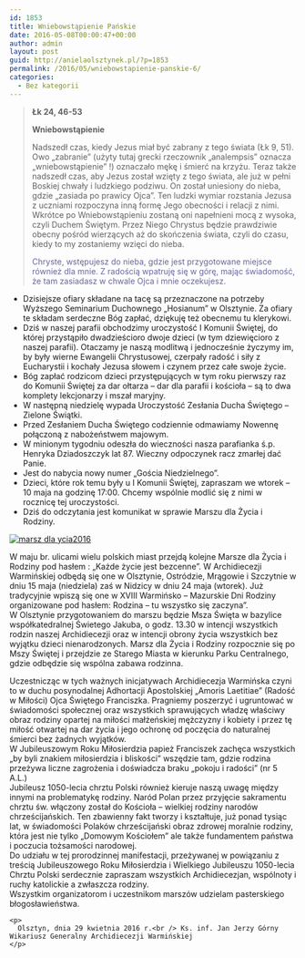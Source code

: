 ```yaml
---
id: 1853
title: Wniebowstąpienie Pańskie
date: 2016-05-08T00:00:47+00:00
author: admin
layout: post
guid: http://anielaolsztynek.pl/?p=1853
permalink: /2016/05/wniebowstapienie-panskie-6/
categories:
  - Bez kategorii
---
```

> <p style="text-align: left;">
>   <strong>Łk 24, 46-53</strong>
> </p>
> 
> <p style="text-align: left;">
>   <strong>Wniebowstąpienie</strong>
> </p>
> 
> <p style="text-align: left;">
>   Nadszedł czas, kiedy Jezus miał być zabrany z tego świata (Łk 9, 51). Owo &#8222;zabranie&#8221; (użyty tutaj grecki rzeczownik &#8222;analempsis&#8221; oznacza &#8222;wniebowstąpienie&#8221; !) oznaczało mękę i śmierć na krzyżu. Teraz także nadszedł czas, aby Jezus został wzięty z tego świata, ale już w pełni Boskiej chwały i ludzkiego podziwu. On został uniesiony do nieba, gdzie &#8222;zasiada po prawicy Ojca&#8221;. Ten ludzki wymiar rozstania Jezusa z uczniami rozpoczyna inną formę Jego obecności i relacji z nimi. Wkrótce po Wniebowstąpieniu zostaną oni napełnieni mocą z wysoka, czyli Duchem Świętym. Przez Niego Chrystus będzie prawdziwie obecny pośród wierzących aż do skończenia świata, czyli do czasu, kiedy to my zostaniemy wzięci do nieba.
> </p>
> 
> <p style="text-align: left;">
>   <span style="color: #666699;">Chryste, wstępujesz do nieba, gdzie jest przygotowane miejsce również dla mnie. Z radością wpatruję się w górę, mając świadomość, że tam zasiadasz w chwale Ojca i mnie oczekujesz. </span>
> </p>
> 
> <p style="text-align: left;">
>   </blockquote> 
>   
>   <ul>
>     <li>
>       Dzisiejsze ofiary składane na tacę są przeznaczone na potrzeby Wyższego Seminarium Duchownego &#8222;Hosianum&#8221; w Olsztynie. Za ofiary te składam serdeczne Bóg zapłać, dziękuję też obecnemu tu klerykowi.
>     </li>
>     <li>
>       Dziś w naszej parafii obchodzimy uroczystość I Komunii Świętej, do której przystąpiło dwadzieścioro dwoje dzieci (w tym dziewięcioro z naszej parafii). Otaczamy je naszą modlitwą i jednocześnie życzymy im, by były wierne Ewangelii Chrystusowej, czerpały radość i siły z Eucharystii i kochały Jezusa słowem i czynem przez całe swoje życie.
>     </li>
>     <li>
>       Bóg zapłać rodzicom dzieci przystępujących w tym roku pierwszy raz do Komunii Świętej za dar ołtarza &#8211; dar dla parafii i kościoła &#8211; są to dwa komplety lekcjonarzy i mszał maryjny.
>     </li>
>     <li>
>       W następną niedzielę wypada Uroczystość Zesłania Ducha Świętego &#8211; Zielone Świątki.
>     </li>
>     <li>
>       Przed Zesłaniem Ducha Świętego codziennie odmawiamy Nowennę połączoną z nabożeństwem majowym.
>     </li>
>     <li>
>       W minionym tygodniu odeszła do wieczności nasza parafianka ś.p. Henryka Dziadoszczyk lat 87. Wieczny odpoczynek racz zmarłej dać Panie.
>     </li>
>     <li>
>       Jest do nabycia nowy numer &#8222;Gościa Niedzielnego&#8221;.
>     </li>
>     <li>
>       Dzieci, które rok temu były u I Komunii Świętej, zapraszam we wtorek &#8211; 10 maja na godzinę 17:00. Chcemy wspólnie modlić się z nimi w rocznicę tej uroczystości.
>     </li>
>     <li>
>       Dziś do odczytania jest komunikat w sprawie Marszu dla Życia i Rodziny.
>     </li>
>   </ul>
>   
>   <p>
>     <a href="http://archwarmia.pl/assets/news-articles/thumbnails/marsz-dla-ycia2016.jpg"><img src="http://archwarmia.pl/assets/news-articles/thumbnails/_resampled/SetWidth250-marsz-dla-ycia2016.jpg" alt="marsz dla ycia2016" /></a>
>   </p>
>   
>   <div>
>     <p>
>       W maju br. ulicami wielu polskich miast przejdą kolejne Marsze dla Życia i Rodziny pod hasłem : „Każde życie jest bezcenne”. W Archidiecezji Warmińskiej odbędą się one w Olsztynie, Ostródzie, Mrągowie i Szczytnie w dniu 15 maja (niedziela) zaś w Nidzicy w dniu 24 maja (wtorek). Już tradycyjnie wpiszą się one w XVIII Warmińsko – Mazurskie Dni Rodziny organizowane pod hasłem: Rodzina – tu wszystko się zaczyna”.<br /> W Olsztynie przygotowaniem do marszu będzie Msza Święta w bazylice współkatedralnej Świetego Jakuba, o godz. 13.30 w intencji wszystkich rodzin naszej Archidiecezji oraz w intencji obrony życia wszystkich bez wyjątku dzieci nienarodzonych. Marsz dla Życia i Rodziny rozpocznie się po Mszy Świętej i przejdzie ze Starego Miasta w kierunku Parku Centralnego, gdzie odbędzie się wspólna zabawa rodzinna.
>     </p>
>   </div>
>   
>   <div>
>     <p>
>       Uczestnicząc w tych ważnych inicjatywach Archidiecezja Warmińska czyni to w duchu posynodalnej Adhortacji Apostolskiej „Amoris Laetitiae” (Radość w Miłości) Ojca Świętego Franciszka. Pragniemy poszerzyć i ugruntować w świadomości społecznej oraz wszystkich sprawujących władzę właściwy obraz rodziny opartej na miłości małżeńskiej mężczyzny i kobiety i przez tę miłość otwartej na dar życia i jego ochronę od poczęcia do naturalnej śmierci bez żadnych wyjątków.<br /> W Jubileuszowym Roku Miłosierdzia papież Franciszek zachęca wszystkich „by byli znakiem miłosierdzia i bliskości” wszędzie tam, gdzie rodzina przeżywa liczne zagrożenia i doświadcza braku „pokoju i radości” (nr 5 A.L.)<br /> Jubileusz 1050-lecia chrztu Polski również kieruje naszą uwagę między innymi na problematykę rodziny. Naród Polan przez przyjęcie sakramentu chrztu św. włączony został do Kościoła – wielkiej rodziny narodów chrześcijańskich. Ten zbawienny fakt tworzy i kształtuje, już ponad tysiąc lat, w świadomości Polaków chrześcijański obraz zdrowej moralnie rodziny, która jest nie tylko „Domowym Kościołem” ale także fundamentem państwa i poczucia tożsamości narodowej.<br /> Do udziału w tej prorodzinnej manifestacji, przeżywanej w powiązaniu z treścią Jubileuszowego Roku Miłosierdzia i Wielkiego Jubileuszu 1050-lecia Chrztu Polski serdecznie zapraszam wszystkich Archidiecezjan, wspólnoty i ruchy katolickie a zwłaszcza rodziny.<br /> Wszystkim organizatorom i uczestnikom marszów udzielam pasterskiego błogosławieństwa.
>     </p>
>     
>     <p>
>       Olsztyn, dnia 29 kwietnia 2016 r.<br /> Ks. inf. Jan Jerzy Górny Wikariusz Generalny Archidiecezji Warmińskiej
>     </p>
>   </div>